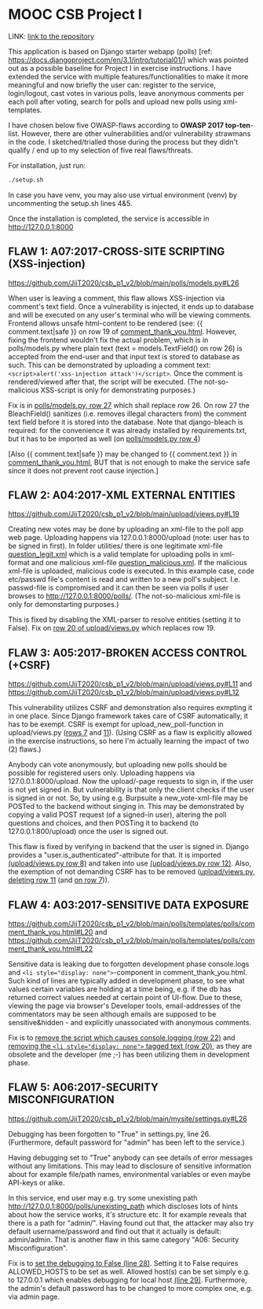 
# MOOC CSB Project I

LINK: [link to the repository](https://github.com/JiiT2020/csb_p1_v2/)

This application is based on Django starter webapp (polls) [ref: https://docs.djangoproject.com/en/3.1/intro/tutorial01/] which was pointed out as a possible baseline for Project I in exercise instructions. I have extended the service with multiple features/functionalities to make it more meaningful and now briefly the user can: register to the service, login/logout, cast votes in various polls, leave anonymous comments per each poll after voting, search for polls and upload new polls using xml-templates.

I have chosen below five OWASP-flaws according to **OWASP 2017 top-ten**-list. However, there are other vulnerabilities and/or vulnerability strawmans in the code. I sketched/trialled those during the process but they didn't qualify / end up to my selection of five real flaws/threats.

For installation, just run:
```bash
./setup.sh
```
In case you have venv, you may also use virtual environment (venv) by uncommenting the setup.sh lines 4&5.

Once the installation is completed, the service is accessible in http://127.0.0.1:8000


## FLAW 1: A07:2017-CROSS-SITE SCRIPTING (XSS-injection)

https://github.com/JiiT2020/csb_p1_v2/blob/main/polls/models.py#L26

When user is leaving a comment, this flaw allows XSS-injection via comment's text field. Once a vulnerability is injected, it ends up to database and will be executed on any user's terminal who will be viewing comments. Frontend allows unsafe html-content to be rendered (see: {{ comment.text|safe }} on row 19 of [comment_thank_you.html](https://github.com/JiiT2020/csb_p1_v2/blob/main/polls/templates/polls/comment_thank_you.html#L19). However, fixing the frontend wouldn't fix the actual problem, which is in polls/models.py where plain text (text = models.TextField() on row 26) is accepted from the end-user and that input text is stored to database as such. This can be demonstrated by uploading a comment text: ```<script>alert('xss-injection attack')</script>```. Once the comment is rendered/viewed after that, the script will be executed. (The not-so-malicious XSS-script is only for demonstrating purposes.)

Fix is in [polls/models.py, row 27](https://github.com/JiiT2020/csb_p1_v2/blob/main/polls/models.py#L27) which shall replace row 26. On row 27 the BleachField() sanitizes (i.e. removes illegal characters from) the comment text field before it is stored into the database. Note that django-bleach is required: for the convenience it was already installed by requirements.txt, but it has to be imported as well (on [polls/models.py row 4](https://github.com/JiiT2020/csb_p1_v2/blob/main/polls/models.py#L4))

[Also {{ comment.text|safe }} may be changed to {{ comment.text }} in [comment_thank_you.html](https://github.com/JiiT2020/csb_p1_v2/blob/main/polls/templates/polls/comment_thank_you.html#L19), BUT that is not enough to make the service safe since it does not prevent root cause injection.]


## FLAW 2: A04:2017-XML EXTERNAL ENTITIES

https://github.com/JiiT2020/csb_p1_v2/blob/main/upload/views.py#L19

Creating new votes may be done by uploading an xml-file to the poll app web page. Uploading happens via 127.0.0.1:8000/upload (note: user has to be signed in first). In folder utilities/ there is one legitimate xml-file [question_legit.xml](https://github.com/JiiT2020/csb_p1_v2/blob/main/utils/question_legit.xml) which is a valid template for uploading polls in xml-format and one malicious xml-file [question_malicious.xml](https://github.com/JiiT2020/csb_p1_v2/blob/main/utils/question_malicious.xml). If the malicious xml-file is uploaded, malicious code is executed. In this example case, code etc/passwd file's content is read and written to a new poll's subject. I.e. passwd-file is compromised and it can then be seen via polls if user browses to http://127.0.0.1:8000/polls/. (The not-so-malicious xml-file is only for demonstarting purposes.)

This is fixed by disabling the XML-parser to resolve entities (setting it to False). Fix on [row 20 of upload/views.py](https://github.com/JiiT2020/csb_p1_v2/blob/main/upload/views.py#L20) which replaces row 19.


## FLAW 3: A05:2017-BROKEN ACCESS CONTROL (+CSRF)

https://github.com/JiiT2020/csb_p1_v2/blob/main/upload/views.py#L11
and
https://github.com/JiiT2020/csb_p1_v2/blob/main/upload/views.py#L12

This vulnerability utilizes CSRF and demonstration also requires exmpting it in one place. Since Django framework takes care of CSRF automatically, it has to be exempt. CSRF is exempt for upload_new_poll-function in upload/views.py ([rows 7](https://github.com/JiiT2020/csb_p1_v2/blob/main/upload/views.py#L7) and [11](https://github.com/JiiT2020/csb_p1_v2/blob/main/upload/views.py#L11)). (Using CSRF as a flaw is explicitly allowed in the exercise instructions, so here I'm actually learning the impact of two (2) flaws.)

Anybody can vote anonymously, but uploading new polls should be possible for registered users only. Uploading happens via 127.0.0.1:8000/upload. Now the upload/-page requests to sign in, if the user is not yet signed in. But vulnerability is that only the client checks if the user is signed in or not. So, by using e.g. Burpsuite a new_vote-xml-file may be POSTed to the backend without singing in. This may be demonstrated by copying a valid POST request (of a signed-in user), altering the poll questions and choices, and then POSTing it to backend (to 127.0.0.1:800/upload) once the user is signed out.

This flaw is fixed by verifying in backend that the user is signed in. Django provides a "user.is_authenticated"-attribute for that. It is imported [(upload/views.py row 8)](https://github.com/JiiT2020/csb_p1_v2/blob/main/upload/views.py#L8) and taken into use [(upload/views.py row 12)](https://github.com/JiiT2020/csb_p1_v2/blob/main/upload/views.py#L12).
Also, the exemption of not demanding CSRF has to be removed ([upload/views.py, deleting row 11](https://github.com/JiiT2020/csb_p1_v2/blob/main/upload/views.py#L11) (and [on row 7](https://github.com/JiiT2020/csb_p1_v2/blob/main/upload/views.py#L7))).


## FLAW 4: A03:2017-SENSITIVE DATA EXPOSURE

https://github.com/JiiT2020/csb_p1_v2/blob/main/polls/templates/polls/comment_thank_you.html#L20
and
https://github.com/JiiT2020/csb_p1_v2/blob/main/polls/templates/polls/comment_thank_you.html#L22

Sensitive data is leaking due to forgotten development phase console.logs and ```<li style="display: none">```-component in comment_thank_you.html. Such kind of lines are typically added in development phase, to see what values certain variables are holding at a time being, e.g. if the db has returned correct values needed at certain point of UI-flow. Due to these, viewing the page via browser's Developer tools, email-addresses of the commentators may be seen although emails are supposed to be sensitive&hidden - and explicitly unassociated with anonymous comments.

Fix is to [remove the script which causes console.logging (row 22)](https://github.com/JiiT2020/csb_p1_v2/blob/main/polls/templates/polls/comment_thank_you.html#L22) and [removing the ```<li style="display: none">``` tagged text (row 20)](https://github.com/JiiT2020/csb_p1_v2/blob/main/polls/templates/polls/comment_thank_you.html#L20), as they are obsolete and the developer (me ;-) has been utilizing them in development phase.


## FLAW 5: A06:2017-SECURITY MISCONFIGURATION

https://github.com/JiiT2020/csb_p1_v2/blob/main/mysite/settings.py#L26

Debugging has been forgotten to "True" in settings.py, line 26. (Furthermore, default password for "admin" has been left to the service.)

Having debugging set to "True" anybody can see details of error messages without any limitations. This may lead to disclosure of sensitive information about for example file/path names, environmental variables or even maybe API-keys or alike.

In this service, end user may e.g. try some unexisting path http://127.0.0.1:8000/polls/unexisting_path which discloses lots of hints about how the service works, it's structure etc. It for example reveals that there is a path for "admin/". Having found out that, the attacker may also try default username/password and find out that it actually is default: admin/admin. That is another flaw in this same category "A06: Security Misconfiguration".

Fix is to [set the debugging to False (line 28)](https://github.com/JiiT2020/csb_p1_v2/blob/main/mysite/settings.py#L28). Setting it to False requires ALLOWED_HOSTS to be set as well. Allowed host(s) can be set simply e.g. to 127.0.0.1 which enables debugging for local host [(line 29)](https://github.com/JiiT2020/csb_p1_v2/blob/main/mysite/settings.py#L29). Furthermore, the admin's default password has to be changed to more complex one, e.g. via admin page.
